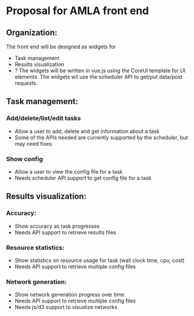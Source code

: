 # Proposal for AMLA front end


## Organization:
The front end will be designed as widgets for
* Task management
* Results visualization
* ?
The widgets will be written in vue.js using the CoreUI template
for UI elements.
The widgets wll use the scheduler API to get/put data/post requests.

## Task management:

### Add/delete/list/edit tasks
* Allow a user to add, delete and get information about a task
* Some of the APIs needed are currently supported by the scheduler, but may need fixes

### Show config
* Allow a user to view the config file for a task
* Needs scheduler API support to get config file for a task

## Results visualization:

### Accuracy:
* Show accuracy as task progresses
* Needs API support to retrieve results files

### Resource statistics:
* Show statistics on resource usage for task (wall clock time, cpu, cost)
* Needs API support to retrieve multiple config files

### Network generation:
* Show network generation progress over time
* Needs API support to retrieve multiple config files
* Needs js/d3 support to visualize networks
